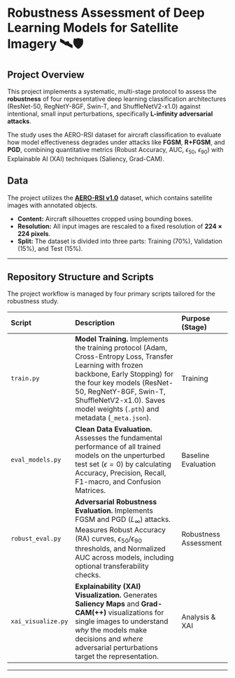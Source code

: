# Robustness Assessment of Deep Learning Models for Satellite Imagery 🛰️🛡️

## Project Overview

This project implements a systematic, multi-stage protocol to assess the **robustness** of four representative deep learning classification architectures (ResNet-50, RegNetY-8GF, Swin-T, and ShuffleNetV2-x1.0) against intentional, small input perturbations, specifically **L-infinity adversarial attacks**.

The study uses the AERO-RSI dataset for aircraft classification to evaluate how model effectiveness degrades under attacks like **FGSM**, **R+FGSM**, and **PGD**, combining quantitative metrics (Robust Accuracy, AUC, $\epsilon_{50}$, $\epsilon_{90}$) with Explainable AI (XAI) techniques (Saliency, Grad-CAM).

## Data

The project utilizes the [**AERO-RSI v1.0**](https://www.kaggle.com/datasets/faryalaurooj/aero-remote-sensing-images-aero-rsi-v-1-0) dataset, which contains satellite images with annotated objects.

* **Content:** Aircraft silhouettes cropped using bounding boxes.
* **Resolution:** All input images are rescaled to a fixed resolution of **$224 \times 224$ pixels**.
* **Split:** The dataset is divided into three parts: Training (70%), Validation (15%), and Test (15%).

---

## Repository Structure and Scripts

The project workflow is managed by four primary scripts tailored for the robustness study.

| Script | Description | Purpose (Stage) |
| :--- | :--- | :--- |
| `train.py` | **Model Training.** Implements the training protocol (Adam, Cross-Entropy Loss, Transfer Learning with frozen backbone, Early Stopping) for the four key models (ResNet-50, RegNetY-8GF, Swin-T, ShuffleNetV2-x1.0). Saves model weights (`.pth`) and metadata (`_meta.json`). | Training |
| `eval_models.py` | **Clean Data Evaluation.** Assesses the fundamental performance of all trained models on the unperturbed test set ($\epsilon=0$) by calculating Accuracy, Precision, Recall, F1-macro, and Confusion Matrices. | Baseline Evaluation |
| `robust_eval.py` | **Adversarial Robustness Evaluation.** Implements FGSM and PGD ($L_\infty$) attacks. Measures Robust Accuracy (RA) curves, $\epsilon_{50}$/$\epsilon_{90}$ thresholds, and Normalized AUC across models, including optional transferability checks. | Robustness Assessment |
| `xai_visualize.py` | **Explainability (XAI) Visualization.** Generates **Saliency Maps** and **Grad-CAM(++)** visualizations for single images to understand *why* the models make decisions and *where* adversarial perturbations target the representation. | Analysis & XAI |
---
